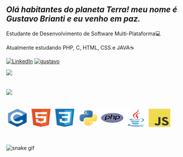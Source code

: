 <h2><strong><em>Olá habitantes do planeta Terra! meu nome é Gustavo Brianti e eu venho em paz.</em></strong></h2>

Estudante de Desenvolvimento de Software Multi-Plataforma💻

Atualmente estudando PHP, C, HTML, CSS e JAVA☕



  [![LinkedIn](https://img.shields.io/badge/LinkedIn-%232C86C6.svg?&style=for-the-badge&logo=LinkedIn&logoColor=white)](https://www.linkedin.com/in/gustavobrianti/)
  <a href="mailto:gustavobrianti13@gmail.com">
    <img alt="gustavo" src="https://img.shields.io/static/v1?label&message=GMAIL&color=whitesmoke&style=for-the-badge&logo=gmail" height="28px" />
</a>



 


<div>
  <img  height="200em" src="https://github-readme-stats.vercel.app/api?username=ogustavobrianti&show_icons=true&theme=dracula"/>
<br>
  <br>
  
  <br>
  <img  height="200em" src="https://github-readme-stats.vercel.app/api/top-langs/?username=ogustavobrianti&layout=compact&langs_count=16&theme=dracula"/>
  
</div>
<br>


<div style="display: inline_block"><br>
 <img align="center" alt="ogustavobrianti-C" height="50" width="60" src="https://raw.githubusercontent.com/devicons/devicon/master/icons/c/c-original.svg" >
  <img align="center" alt="ogustavobrianti-HTML" height="50" width="60" src="https://raw.githubusercontent.com/devicons/devicon/master/icons/html5/html5-original.svg">
  <img align="center" alt="ogustavobrianti-CSS" height="50" width="60" src="https://raw.githubusercontent.com/devicons/devicon/master/icons/css3/css3-original.svg">
  <img align="center" alt="ogustavobrianti-PHP" height="50" width="60" src="https://raw.githubusercontent.com/devicons/devicon/master/icons/python/python-original.svg">
   <img align="center" alt="ogustavobrianti-CSS" height="50" width="60" src="https://raw.githubusercontent.com/devicons/devicon/master/icons/php/php-original.svg">
  <img align="center" alt="ogustavobrianti-JAVA" height="50" width="60" src="https://raw.githubusercontent.com/devicons/devicon/master/icons/java/java-original.svg">
  <img align="center" alt="ogustavobrianti-JAVASCRIPT" height="50" width="60" src="https://raw.githubusercontent.com/devicons/devicon/master/icons/javascript/javascript-original.svg">
</div><br><br>

![snake gif](https://github.com/ogustavobrianti/ogustavobrianti/blob/output/github-contribution-grid-snake.svg)
